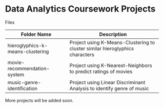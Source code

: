 # Data Analytics Coursework Projects

Files

|Folder Name|Description|
|-----------|-----------|
|hieroglyphics-k-means-clustering|Project using K-Means-Clustering to cluster similar hieroglyphics characters|
|movie-recommendation-system|Project using K-Nearest-Neighbors to predict ratings of movies|
|music-genre-identification|Project using Linear Discriminant Analysis to identify genre of music|

More projects will be added soon.
